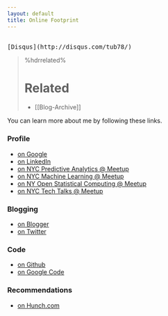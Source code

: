 ```yaml
---
layout: default
title: Online Footprint
---
```


<!--
Title: Online-Footprint
Timestamp: 2011-04-22 20:04:05 +0000
Last Accessed: 2001-01-01 02:01:01 +0000
Times Accessed: 0
Tags: Social, Web, Index, Prog
Metadata: 
-->

<pre class="ideaaction"> 
[Disqus](http://disqus.com/tub78/)
</pre>

>%hdrrelated%
># Related
> * [[Blog-Archive]]

You can learn more about me by following these links.

### Profile

 * [on Google](https://profiles.google.com/stu.andrews)
 * [on LinkedIn](http://www.linkedin.com/pub/stuart-andrews/2/ba1/98a)
 * [on NYC Predictive Analytics @ Meetup](http://www.meetup.com/NYC-Predictive-Analytics/members/7207689/)
 * [on NYC Machine Learning @ Meetup](http://www.meetup.com/NYC-Machine-Learning/members/7207689/)
 * [on NY Open Statistical Computing @ Meetup](http://www.meetup.com/nyhackr/members/7207689/)
 * [on NYC Tech Talks @ Meetup](http://www.meetup.com/NYC-Tech-Talks/members/7207689/)

### Blogging

 * [on Blogger](http://stuartjandrews.blogspot.com/)
 * [on Twitter](http://twitter.com/tub78)

### Code

 * [on Github](https://github.com/tub78)
 * [on Google Code](https://code.google.com/u/stu.andrews/)

### Recommendations

 * [on Hunch.com](http://hunch.com/tub78/)


